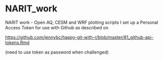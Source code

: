 # NARIT_work
NARIT work - Open AQ, CESM and WRF plotting scripts
I set up a Personal Access Token for use with Github as described on 

https://github.com/jennybc/happy-git-with-r/blob/master/81_github-api-tokens.Rmd


(need to use token as password when challenged)
